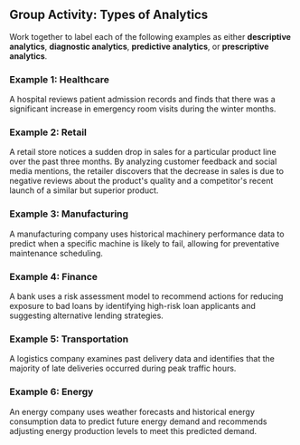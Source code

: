 ## Group Activity: Types of Analytics
Work together to label each of the following examples as either **descriptive analytics**, **diagnostic analytics**, **predictive analytics**, or **prescriptive analytics**.

### Example 1: Healthcare

A hospital reviews patient admission records and finds that there was a significant increase in emergency room visits during the winter months.
### Example 2: Retail

A retail store notices a sudden drop in sales for a particular product line over the past three months. By analyzing customer feedback and social media mentions, the retailer discovers that the decrease in sales is due to negative reviews about the product's quality and a competitor's recent launch of a similar but superior product.
### Example 3: Manufacturing

A manufacturing company uses historical machinery performance data to predict when a specific machine is likely to fail, allowing for preventative maintenance scheduling.
### Example 4: Finance

A bank uses a risk assessment model to recommend actions for reducing exposure to bad loans by identifying high-risk loan applicants and suggesting alternative lending strategies.
### Example 5: Transportation

A logistics company examines past delivery data and identifies that the majority of late deliveries occurred during peak traffic hours.
### Example 6: Energy

An energy company uses weather forecasts and historical energy consumption data to predict future energy demand and recommends adjusting energy production levels to meet this predicted demand.
